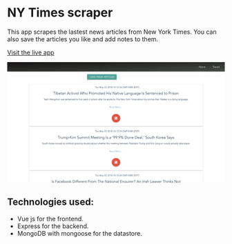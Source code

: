 # NY Times scraper 

This app scrapes the lastest news articles from New York Times. 
You can also save the articles you like and add notes to them. 


[Visit the live app](https://fake-news-on-demand.herokuapp.com/#/)


![Image of app](./demoShot.png)


## Technologies used: 

- Vue js for the frontend. 
- Express for the backend. 
- MongoDB with mongoose for the datastore.